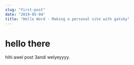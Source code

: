 ```yaml
---
slug: "first-post"
date: "2019-05-04"
title: "Hello Word - Making a personal site with gatsby"
---
```

# hello there
hihi awel post 3andi welyeyyyy. 